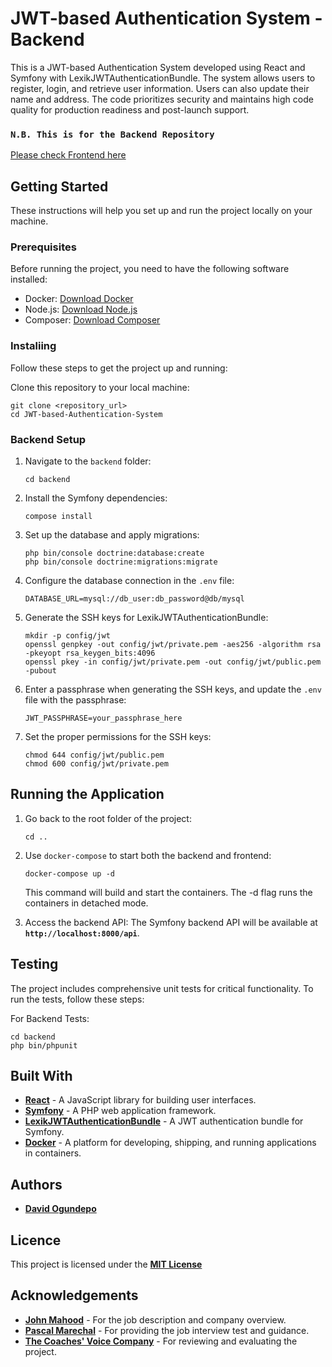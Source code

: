 #  JWT-based Authentication System - Backend
This is a JWT-based Authentication System developed using React and Symfony with LexikJWTAuthenticationBundle. The system allows users to register, login, and retrieve user information. Users can also update their name and address. The code prioritizes security and maintains high code quality for production readiness and post-launch support.

### `N.B. This is for the Backend Repository`

[Please check Frontend here](https://github.com/davidogundepo/frontend)


## Getting Started

These instructions will help you set up and run the project locally on your machine.

### Prerequisites
Before running the project, you need to have the following software installed:

- Docker: [Download Docker](https://www.docker.com/get-started)
- Node.js: [Download Node.js](https://nodejs.org/en/download/)
- Composer: [Download Composer](https://getcomposer.org/download/)

### Instaliing
Follow these steps to get the project up and running:

Clone this repository to your local machine:

```
git clone <repository_url>
cd JWT-based-Authentication-System
```

### Backend Setup
1. Navigate to the `backend` folder:
   ```
   cd backend
   ```

2. Install the Symfony dependencies:
   ```
   compose install
   ```
   
3. Set up the database and apply migrations:
   ```
   php bin/console doctrine:database:create
   php bin/console doctrine:migrations:migrate
   ```

4. Configure the database connection in the `.env` file:
   ```
   DATABASE_URL=mysql://db_user:db_password@db/mysql
   ```

5. Generate the SSH keys for LexikJWTAuthenticationBundle:
   ```
   mkdir -p config/jwt
   openssl genpkey -out config/jwt/private.pem -aes256 -algorithm rsa -pkeyopt rsa_keygen_bits:4096
   openssl pkey -in config/jwt/private.pem -out config/jwt/public.pem -pubout
   ```

6. Enter a passphrase when generating the SSH keys, and update the `.env` file with the passphrase:
   ```
   JWT_PASSPHRASE=your_passphrase_here
   ```

7. Set the proper permissions for the SSH keys:
   ```
   chmod 644 config/jwt/public.pem
   chmod 600 config/jwt/private.pem
   ```

## Running the Application
1. Go back to the root folder of the project:
   ```
   cd ..
   ```
2. Use `docker-compose` to start both the backend and frontend:
   ```
   docker-compose up -d
   ```
   This command will build and start the containers. The -d flag runs the containers in detached mode.

3. Access the backend API:
   The Symfony backend API will be available at **`http://localhost:8000/api`**.


## Testing
The project includes comprehensive unit tests for critical functionality. To run the tests, follow these steps:

For Backend Tests:
```
cd backend
php bin/phpunit
```

## Built With
- **[React](https://reactjs.org/)** -  A JavaScript library for building user interfaces.
- **[Symfony](https://symfony.com)** - A PHP web application framework.
- **[LexikJWTAuthenticationBundle](https://github.com/lexik/LexikJWTAuthenticationBundle)** - A JWT authentication bundle for Symfony.
- **[Docker](https://www.docker.com)** - A platform for developing, shipping, and running applications in containers.

## Authors
- **[David Ogundepo](https://github.com/davidogundepo)**

## Licence
This project is licensed under the **[MIT License](https://opensource.org/license/mit/)**

## Acknowledgements
- **[John Mahood](https://www.linkedin.com/in/johnmahood2018/)** - For the job description and company overview.
- **[Pascal Marechal](https://github.com/PascalMarechal)** - For providing the job interview test and guidance.
- **[The Coaches' Voice Company](https://github.com/Jay-CoachesVoice)** - For reviewing and evaluating the project.

